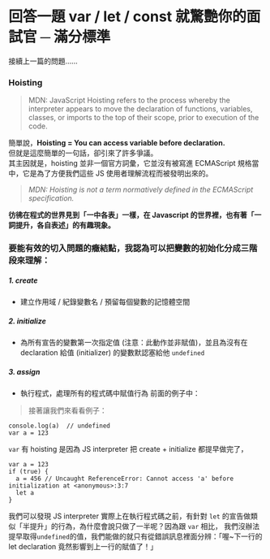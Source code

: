 # 回答一題 var / let / const 就驚艷你的面試官 ─ 滿分標準

接續上一篇的問題......

### Hoisting

> MDN: JavaScript Hoisting refers to the process whereby the interpreter appears to move the declaration of functions, variables, classes, or imports to the top of their scope, prior to execution of the code.

簡單說，**Hoisting = You can access variable before declaration.**<br>
但就是這麼簡單的一句話，卻引來了許多爭議。<br>
其主因就是，hoisting 並非一個官方詞彙，它並沒有被寫進 ECMAScript 規格當中，它是為了方便我們這些 JS 使用者理解流程而被發明出來的。<br>

> _MDN: Hoisting is not a term normatively defined in the ECMAScript specification._

**彷彿在程式的世界見到「一中各表」一樣，在 Javascript 的世界裡，也有著「一詞提升，各自表述」的有趣現象。**

### 要能有效的切入問題的癥結點，我認為可以把變數的初始化分成三階段來理解：

##### 1. create

- 建立作用域 / 紀錄變數名 / 預留每個變數的記憶體空間

##### 2. initialize

- 為所有宣告的變數第一次指定值 (注意：此動作並非賦值)，並且為沒有在 declaration 給值 (initializer) 的變數默認塞給他 `undefined`

##### 3. assign

- 執行程式，處理所有的程式碼中賦值行為
  前面的例子中：

> 接著讓我們來看看例子：

```
console.log(a)  // undefined
var a = 123
```

`var` 有 hoisting 是因為 JS interpreter 把 create + initialize 都提早做完了，

```
var a = 123
if (true) {
  a = 456 // Uncaught ReferenceError: Cannot access 'a' before initialization at <anonymous>:3:7
  let a
}
```

我們可以發現 JS interpreter 實際上在執行程式碼之前，有針對 `let` 的宣告做類似「半提升」的行為，為什麼會說只做了一半呢？因為跟 `var` 相比， 我們沒辦法提早取得`undefined`的值，我們能做的就只有從錯誤訊息裡面分辨：「喔~下一行的 let declaration 竟然影響到上一行的賦值了！」
